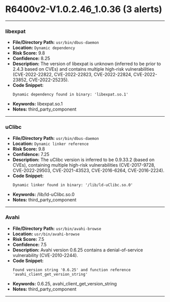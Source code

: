 # R6400v2-V1.0.2.46_1.0.36 (3 alerts)

---

### libexpat

- **File/Directory Path:** `usr/bin/dbus-daemon`
- **Location:** `Dynamic dependency`
- **Risk Score:** 9.8
- **Confidence:** 8.25
- **Description:** The version of libexpat is unknown (inferred to be prior to 2.4.3 based on CVEs) and contains multiple high-risk vulnerabilities (CVE-2022-22822, CVE-2022-22823, CVE-2022-22824, CVE-2022-23852, CVE-2022-25235).
- **Code Snippet:**
  ```
  Dynamic dependency found in binary: 'libexpat.so.1'
  ```
- **Keywords:** libexpat.so.1
- **Notes:** third_party_component

---
### uClibc

- **File/Directory Path:** `usr/bin/dbus-daemon`
- **Location:** `Dynamic linker reference`
- **Risk Score:** 9.8
- **Confidence:** 7.25
- **Description:** The uClibc version is inferred to be 0.9.33.2 (based on CVEs), containing multiple high-risk vulnerabilities (CVE-2017-9728, CVE-2022-29503, CVE-2021-43523, CVE-2016-6264, CVE-2016-2224).
- **Code Snippet:**
  ```
  Dynamic linker found in binary: '/lib/ld-uClibc.so.0'
  ```
- **Keywords:** /lib/ld-uClibc.so.0
- **Notes:** third_party_component

---
### Avahi

- **File/Directory Path:** `usr/bin/avahi-browse`
- **Location:** `usr/bin/avahi-browse`
- **Risk Score:** 7.5
- **Confidence:** 7.5
- **Description:** Avahi version 0.6.25 contains a denial-of-service vulnerability (CVE-2010-2244).
- **Code Snippet:**
  ```
  Found version string '0.6.25' and function reference 'avahi_client_get_version_string'
  ```
- **Keywords:** 0.6.25, avahi_client_get_version_string
- **Notes:** third_party_component

---
